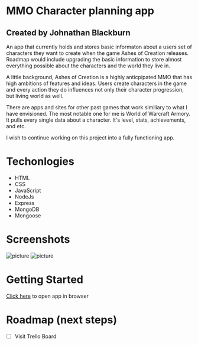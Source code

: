 MMO Character planning app
=======
Created by Johnathan Blackburn
-----------

An app that currently holds and stores basic informaton about a users set of characters they want to create when the game Ashes of Creation releases.
Roadmap would include upgrading the basic information to store almost everything possible about the characters and the world they live in.

A little background,
Ashes of Creation is a highly anticpipated MMO that has high ambitions of features and ideas.
Users create characters in the game and every action they do influences not only their character progression, but living world as well.

There are apps and sites for other past games that work similiary to what I have envisioned.
The most notable one for me is World of Warcraft Armory.
It pulls every single data about a character. It's level, stats, achievements, and etc.

I wish to continue working on this project into a fully functioning app.

# Techonlogies 

- HTML
- CSS
- JavaScript
- NodeJs
- Express
- MongoDB
- Mongoose

# Screenshots

![picture](https://i.imgur.com/NcRlYPw.png)
![picture](https://i.imgur.com/UqHDPto.png)

# Getting Started
[Click here](https://character-planning-app.herokuapp.com/users) to open app in browser

# Roadmap (next steps)
- [ ] Visit Trello Board
